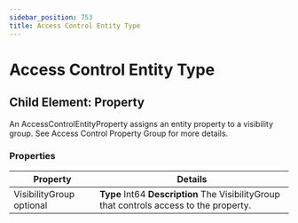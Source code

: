```yaml
---
sidebar_position: 753
title: Access Control Entity Type
---
```


# Access Control Entity Type

## Child Element: Property

An AccessControlEntityProperty assigns an entity property to a visibility group.
See Access Control Property Group for more details.

### Properties

| Property | Details |
| --- | --- |
| VisibilityGroup optional | **Type**  Int64  **Description** The VisibilityGroup that controls access to the property. |